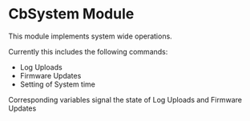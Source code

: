 # CbSystem Module

This module implements system wide operations.

Currently this includes the following commands:
*  Log Uploads
*  Firmware Updates
*  Setting of System time 

Corresponding variables signal the state of Log Uploads and Firmware Updates
